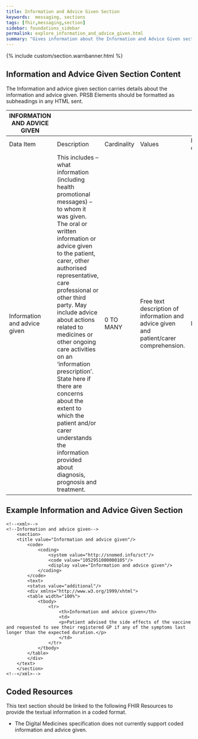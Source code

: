 ```yaml
---
title: Information and Advice Given Section
keywords:  messaging, sections
tags: [fhir,messaging,section]
sidebar: foundations_sidebar
permalink: explore_information_and_advice_given.html
summary: "Gives information about the Information and Advice Given section"
---
```


{% include custom/section.warnbanner.html %}

## Information and Advice Given Section Content ##
The Information and advice given section carries details about the information and advice given. PRSB Elements should be formatted as subheadings in any HTML sent.

| INFORMATION   AND ADVICE GIVEN |                                                                                                                                                                                                                                                                                                                                                                                                                                                                                                                                                                                       |             |                                                                                            |                                  |                          |
|--------------------------------|---------------------------------------------------------------------------------------------------------------------------------------------------------------------------------------------------------------------------------------------------------------------------------------------------------------------------------------------------------------------------------------------------------------------------------------------------------------------------------------------------------------------------------------------------------------------------------------|-------------|--------------------------------------------------------------------------------------------|----------------------------------|--------------------------|
| Data   Item                    | Description                                                                                                                                                                                                                                                                                                                                                                                                                                                                                                                                                                           | Cardinality | Values                                                                                     | Mandatory/required/     optional | FHIR Target              |
| Information and advice given   | This   includes     – what information (including health promotional messages)     – to whom it was given.          The oral or written information or advice given to the patient,     carer, other authorised representative, care professional or other third   party. May include advice about actions related to     medicines or other ongoing care activities on an ‘information     prescription’. State here if there are concerns about the extent     to which the patient and/or carer understands the information     provided about diagnosis, prognosis and treatment. | 0 TO MANY   | Free   text description of information and advice given and patient/carer   comprehension. | Required                         | Composition.section.text |

##  Example Information and Advice Given Section ##

```
<!--<xml>-->
<!--Information and advice given-->
	<section>
	<title value="Information and advice given"/>
		<code>
			<coding>
				<system value="http://snomed.info/sct"/>
				<code value="1052951000000105"/>
				<display value="Information and advice given"/>
			</coding>
		</code>
		<text>
		<status value="additional"/>
		<div xmlns="http://www.w3.org/1999/xhtml">
		<table width="100%">
			<tbody>
				<tr>
					<th>Information and advice given</th>
					<td>
					<p>Patient advised the side effects of the vaccine and requested to see their registered GP if any of the symptoms last longer than the expected duration.</p>
					</td>
				</tr>
			</tbody>
		</table>
		</div>
	</text>
	</section>
<!--</xml>-->
```

## Coded Resources ##

This text section should be linked to the following FHIR Resources to provide the textual information in a coded format.

- The Digital Medicines specification does not currently support coded information and advice given.

 








